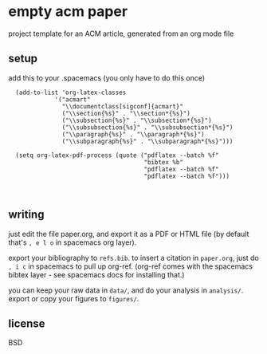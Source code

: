 # empty acm paper

project template for an ACM article, generated from an org mode file

## setup

add this to your .spacemacs
(you only have to do this once)

```elisp
  (add-to-list 'org-latex-classes
             '("acmart"
               "\\documentclass[sigconf]{acmart}"
               ("\\section{%s}" . "\\section*{%s}")
               ("\\subsection{%s}" . "\\subsection*{%s}")
               ("\\subsubsection{%s}" . "\\subsubsection*{%s}")
               ("\\paragraph{%s}" . "\\paragraph*{%s}")
               ("\\subparagraph{%s}" . "\\subparagraph*{%s}")))
               
  (setq org-latex-pdf-process (quote ("pdflatex --batch %f"
                                      "bibtex %b"
                                      "pdflatex --batch %f"
                                      "pdflatex --batch %f")))

               
```

## writing

just edit the file paper.org, and export it as a PDF or HTML file (by default that's `, e l o` in spacemacs org layer).

export your bibliography to `refs.bib`.
to insert a citation in `paper.org`, just do `, i c` in spacemacs to pull up org-ref.
(org-ref comes with the spacemacs bibtex layer - see spacemacs docs for installing that.)

you can keep your raw data in `data/`, and do your analysis in `analysis/`. export or copy your figures to `figures/`.

## license

BSD
